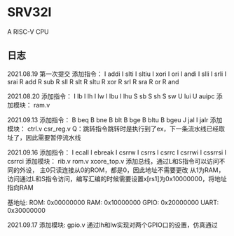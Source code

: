 # SRV32I
A RISC-V CPU

## 日志
2021.08.19
第一次提交
添加指令：
    I addi
    I slti
    I sltiu
    I xori
    I ori
    I andi
    I slli
    I srli
    I srai
    R add 
    R sub
    R sll
    R slt 
    R sltu
    R xor
    R srl
    R sra 
    R or
    R and

2021.08.20
添加指令：
    I lb
    I lh
    I lw
    I lbu
    I lhu 
    S sb 
    S sh 
    S sw
    U lui
    U auipc
添加模块：
    ram.v

2021.09.13
添加指令：
    B beq
    B bne 
    B blt
    B bge 
    B bltu 
    B bgeu
    J jal
    I jalr
添加模块：
    ctrl.v
    csr_reg.v
Q：跳转指令跳转时是执行到了ex，下一条流水线已经取址了，因此需要暂停流水线

2021.09.16
添加指令：
    I ecall
    I ebreak 
    I csrrw 
    I csrrs
    I csrrc
    I csrrwi 
    I cssrrsi 
    I csrrci
添加模块：
    rib.v
    rom.v
    xcore_top.v
添加总线，通过L和S指令可以访问不同的外设，
主0只读连接从0的ROM，都是0，因此地址不需要更改
从1为RAM，访问通过L和S指令访问，编写汇编的时候需要设置x[rs1]为0x10000000，将地址指向RAM

基地址:
    ROM:  0x00000000
    RAM:  0x10000000
    GPIO: 0x20000000
    UART: 0x30000000

2021.09.17
添加模块:
    gpio.v
    通过lh和lw实现对两个GPIO口的设置，仿真通过